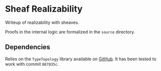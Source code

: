 # Sheaf Realizability

Writeup of realizability with sheaves.

Proofs in the internal logic are formalized in the `source` directory.

## Dependencies

Relies on the `TypeTopology` library available on
[GitHub](https://github.com/martinescardo/TypeTopology). It has been
tested to work with commit `087035c`.
